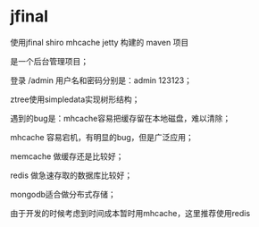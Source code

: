 # jfinal
使用jfinal shiro mhcache jetty 构建的 maven 项目

是一个后台管理项目；

登录 /admin 用户名和密码分别是：admin 123123；

ztree使用simpledata实现树形结构；

遇到的bug是：mhcache容易把缓存留在本地磁盘，难以清除；

mhcache 容易宕机，有明显的bug，但是广泛应用；

memcache 做缓存还是比较好；

redis 做急速存取的数据库比较好；

mongodb适合做分布式存储；

由于开发的时候考虑到时间成本暂时用mhcache，这里推荐使用redis

